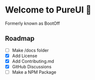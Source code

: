 # Welcome to PureUI :rocket:
Formerly known as BootOff

## Roadmap
- [ ] Make /docs folder
- [X] Add License
- [X] Add Contributing.md
- [X] GitHub Discussions
- [ ] Make a NPM Package
